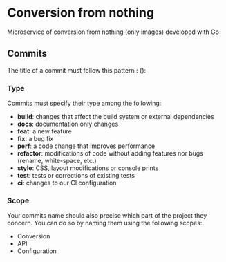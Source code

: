 # Conversion from nothing
Microservice of conversion from nothing (only images) developed with Go

## Commits

The title of a commit must follow this pattern : <type>(<scope>): <subject>

### Type
Commits must specify their type among the following:
* **build**: changes that affect the build system or external dependencies
* **docs**: documentation only changes
* **feat**: a new feature
* **fix**: a bug fix
* **perf**: a code change that improves performance
* **refactor**: modifications of code without adding features nor bugs (rename, white-space, etc.)
* **style**: CSS, layout modifications or console prints
* **test**: tests or corrections of existing tests
* **ci**: changes to our CI configuration


### Scope
Your commits name should also precise which part of the project they concern. You can do so by naming them using the following scopes:
* Conversion
* API
* Configuration

